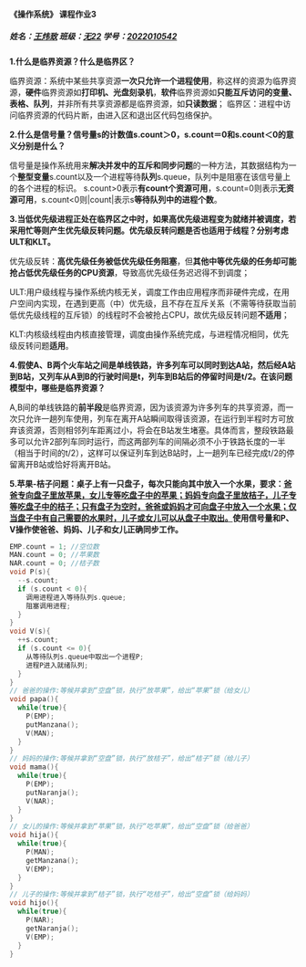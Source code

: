 #### 《操作系统》 课程作业3

##### 姓名：<u>王炜致</u> 班级：<u>无22</u> 学号：<u>2022010542</u>

**1.什么是临界资源？什么是临界区？**

临界资源：系统中某些共享资源**一次只允许一个进程使用**，称这样的资源为临界资源，**硬件**临界资源如**打印机、光盘刻录机**，**软件**临界资源如**只能互斥访问的变量、表格、队列**，并非所有共享资源都是临界资源，如**只读数据**；
临界区：进程中访问临界资源的代码片断，由进入区和退出区代码包络保护。

**2.什么是信号量？信号量s的计数值s.count＞0，s.count＝0和s.count＜0的意义分别是什么？**

信号量是操作系统用来**解决并发中的互斥和同步问题**的一种方法，其数据结构为一个**整型变量**s.count以及一个进程等待**队列**s.queue，队列中是阻塞在该信号量上的各个进程的标识。
s.count>0表示**有count个资源可用**，s.count=0则表示**无资源可用**，s.count<0则|count|表示s**等待队列中的进程个数**。

**3.当低优先级进程正处在临界区之中时，如果高优先级进程变为就绪并被调度，若采用忙等则产生优先级反转问题。优先级反转问题是否也适用于线程？分别考虑ULT和KLT。**

优先级反转：**高优先级任务被低优先级任务阻塞**，但**其他中等优先级的任务却可能抢占低优先级任务的CPU资源**，导致高优先级任务迟迟得不到调度；

ULT:用户级线程与操作系统内核无关，调度工作由应用程序而非硬件完成，在用户空间内实现，在遇到更高（中）优先级，且不存在互斥关系（不需等待获取当前低优先级线程的互斥锁）的线程时不会被抢占CPU，故优先级反转问题**不适用**；

KLT:内核级线程由内核直接管理，调度由操作系统完成，与进程情况相同，优先级反转问题**适用**。

**4.假使A、B两个火车站之间是单线铁路，许多列车可以同时到达A站，然后经A站到B站，又列车从A到B的行驶时间是t，列车到B站后的停留时间是t/2。在该问题模型中，哪些是临界资源？**

A,B间的单线铁路的**前半段**是临界资源，因为该资源为许多列车的共享资源，而一次只允许一趟列车使用，列车在离开A站瞬间取得该资源，在运行到半程时方可放弃该资源，否则相邻列车距离过小，将会在B站发生堵塞。具体而言，整段铁路最多可以允许2部列车同时运行，而这两部列车的间隔必须不小于铁路长度的一半（相当于时间的t/2），这样可以保证列车到达B站时，上一趟列车已经完成t/2的停留离开B站或恰好将离开B站。

**5.苹果-桔子问题：桌子上有一只盘子，每次只能向其中放入一个水果，要求：<u>爸爸专向盘子里放苹果，女儿专等吃盘子中的苹果；妈妈专向盘子里放桔子，儿子专等吃盘子中的桔子；只有盘子为空时，爸爸或妈妈才可向盘子中放入一个水果；仅当盘子中有自己需要的水果时，儿子或女儿可以从盘子中取出。</u>使用信号量和P、V操作使爸爸、妈妈、儿子和女儿正确同步工作。**

```c
EMP.count = 1; //空位数
MAN.count = 0; //苹果数
NAR.count = 0; //桔子数
void P(s){
  --s.count;
  if (s.count < 0){
    调用进程进入等待队列s.queue;
    阻塞调用进程;
  }
}
void V(s){
  ++s.count;
  if (s.count <= 0){
    从等待队列s.queue中取出一个进程P;
    进程P进入就绪队列;
  }
}
// 爸爸的操作:等候并拿到“空盘”锁，执行“放苹果”，给出“苹果”锁（给女儿）
void papa(){
  while(true){
    P(EMP);
    putManzana();
    V(MAN);
  }
}
// 妈妈的操作:等候并拿到“空盘”锁，执行“放桔子”，给出“桔子”锁（给儿子）
void mama(){
  while(true){
    P(EMP);
    putNaranja();
    V(NAR);
  }
}
// 女儿的操作:等候并拿到“苹果”锁，执行“吃苹果”，给出“空盘”锁（给爸爸）
void hija(){
  while(true){
    P(MAN);
    getManzana();
    V(EMP);
  }
}
// 儿子的操作:等候并拿到“桔子”锁，执行“吃桔子”，给出“空盘”锁（给妈妈）
void hijo(){
  while(true){
    P(NAR);
    getNaranja();
    V(EMP);
  }
}
```